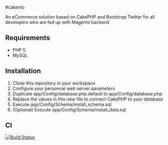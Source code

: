 #cakento

An eCommerce solution based on CakePHP and Bootstrap Twitter for all developers who are fed up with Magento backend

## Requirements
* PHP 5
* MySQL

## Installation
1. Clone this repository in your workspace
2. Configure your personnal web server parameters
3. Duplicate app/Config/database.php.default to app/Config/database.php
4. Replace the values in this new file to connect CakePHP to your database
5. Execute app/Config/Schema/install_schema.sql
6. (Optional) Execute app/Config/Schema/install_data.sql

## CI
[![Build Status](https://secure.travis-ci.org/nicolasramy/cakento.png?branch=master)](https://travis-ci.org/nicolasramy/cakento)